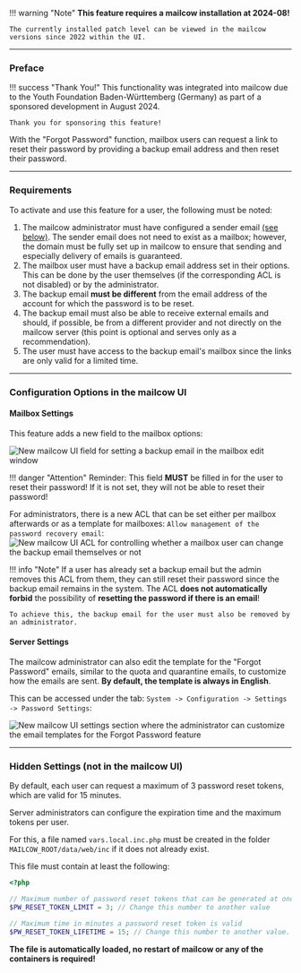 !!! warning "Note"
    **This feature requires a mailcow installation at 2024-08!**

    The currently installed patch level can be viewed in the mailcow versions since 2022 within the UI.

---

### Preface

!!! success "Thank You!"
    This functionality was integrated into mailcow due to the Youth Foundation Baden-Württemberg (Germany) as part of a sponsored development in August 2024.

    Thank you for sponsoring this feature!

With the "Forgot Password" function, mailbox users can request a link to reset their password by providing a backup email address and then reset their password.

---

### Requirements

To activate and use this feature for a user, the following must be noted:

1. The mailcow administrator must have configured a sender email [(see below)](#server-settings). The sender email does not need to exist as a mailbox; however, the domain must be fully set up in mailcow to ensure that sending and especially delivery of emails is guaranteed.
2. The mailbox user must have a backup email address set in their options. This can be done by the user themselves (if the corresponding ACL is not disabled) or by the administrator.
3. The backup email **must be different** from the email address of the account for which the password is to be reset.
4. The backup email must also be able to receive external emails and should, if possible, be from a different provider and not directly on the mailcow server (this point is optional and serves only as a recommendation).
5. The user must have access to the backup email's mailbox since the links are only valid for a limited time.

---

### Configuration Options in the mailcow UI

#### Mailbox Settings

This feature adds a new field to the mailbox options:

![New mailcow UI field for setting a backup email in the mailbox edit window](../../assets/images/manual-guides/mailcow-forgot-password_mailbox_field.png)

!!! danger "Attention"
    Reminder: This field **MUST** be filled in for the user to reset their password! If it is not set, they will not be able to reset their password!

For administrators, there is a new ACL that can be set either per mailbox afterwards or as a template for mailboxes: `Allow management of the password recovery email`:
![New mailcow UI ACL for controlling whether a mailbox user can change the backup email themselves or not](../../assets/images/manual-guides/mailcow-forgot-password_mailbox_acl.png)

!!! info "Note"
    If a user has already set a backup email but the admin removes this ACL from them, they can still reset their password since the backup email remains in the system. The ACL **does not automatically forbid** the possibility of **resetting the password if there is an email**!

    To achieve this, the backup email for the user must also be removed by an administrator.


#### Server Settings

The mailcow administrator can also edit the template for the "Forgot Password" emails, similar to the quota and quarantine emails, to customize how the emails are sent. **By default, the template is always in English**.

This can be accessed under the tab: `System -> Configuration -> Settings -> Password Settings`:

![New mailcow UI settings section where the administrator can customize the email templates for the Forgot Password feature](../../assets/images/manual-guides/mailcow-forgot-password_server_settings.png)

---

### Hidden Settings (not in the mailcow UI)

By default, each user can request a maximum of 3 password reset tokens, which are valid for 15 minutes.

Server administrators can configure the expiration time and the maximum tokens per user.

For this, a file named `vars.local.inc.php` must be created in the folder `MAILCOW_ROOT/data/web/inc` if it does not already exist.

This file must contain at least the following:

```php
<?php

// Maximum number of password reset tokens that can be generated at once per user
$PW_RESET_TOKEN_LIMIT = 3; // Change this number to another value

// Maximum time in minutes a password reset token is valid
$PW_RESET_TOKEN_LIFETIME = 15; // Change this number to another value. Value in minutes
```

**The file is automatically loaded, no restart of mailcow or any of the containers is required!**